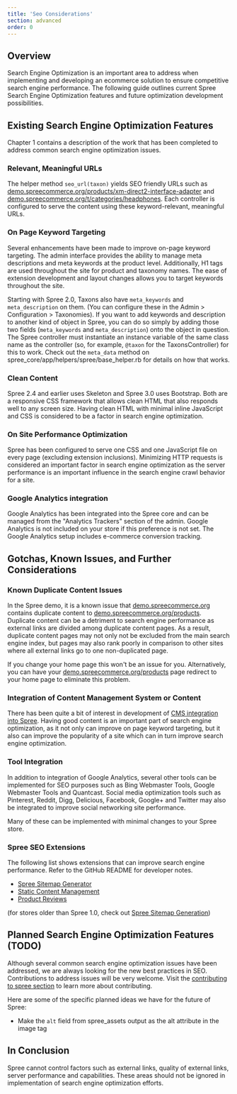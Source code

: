 ```yaml
---
title: 'Seo Considerations'
section: advanced
order: 0
---
```


## Overview

Search Engine Optimization is an important area to address when
implementing and developing an ecommerce solution to ensure competitive
search engine performance. The following guide outlines current Spree
Search Engine Optimization features and future optimization development
possibilities.

## Existing Search Engine Optimization Features

Chapter 1 contains a description of the work that has been completed to
address common search engine optimization issues.

### Relevant, Meaningful URLs

The helper method `seo_url(taxon)` yields SEO friendly URLs such as [demo.spreecommerce.org/products/xm-direct2-interface-adapter](http://demo.spreecommerce.org/products/xm-direct2-interface-adapter) and [demo.spreecommerce.org/t/categories/headphones](http://demo.spreecommerce.org/t/categories/headphones).
Each controller is configured to serve the content using these keyword-relevant, meaningful URLs.

### On Page Keyword Targeting

Several enhancements have been made to improve on-page keyword targeting. The admin interface provides the ability to manage meta descriptions and meta keywords at the product level. Additionally, H1 tags are used throughout the site for product and taxonomy names. The ease of extension development and layout changes allows you to target keywords throughout the site.

Starting with Spree 2.0, Taxons also have `meta_keywords` and `meta_description` on them. (You can configure these in the Admin > Configuration > Taxonomies). If you want to add keywords and description to another kind of object in Spree, you can do so simply by adding those two fields (`meta_keywords` and `meta_description`) onto the object in question. The Spree controller must instantiate an instance variable of the same class name as the controller (so, for example, `@taxon` for the TaxonsController) for this to work. Check out the `meta_data` method on spree_core/app/helpers/spree/base_helper.rb for details on how that works.

### Clean Content

Spree 2.4 and earlier uses Skeleton and Spree 3.0 uses Bootstrap. Both are a responsive CSS framework that allows clean HTML that also responds well to any screen size. Having clean HTML with minimal inline JavaScript and CSS is considered to be a factor in search engine optimization.

### On Site Performance Optimization

Spree has been configured to serve one CSS and one JavaScript file on
every page (excluding extension inclusions). Minimizing HTTP requests is
considered an important factor in search engine optimization as the
server performance is an important influence in the search engine crawl
behavior for a site.

### Google Analytics integration

Google Analytics has been integrated into the Spree core and can be
managed from the "Analytics Trackers" section of the admin. Google
Analytics is not included on your store if this preference is not set.
The Google Analytics setup includes e-commerce conversion tracking.

## Gotchas, Known Issues, and Further Considerations

### Known Duplicate Content Issues

In the Spree demo, it is a known issue that
[demo.spreecommerce.org](http://demo.spreecommerce.org/) contains
duplicate content to
[demo.spreecommerce.org/products](http://demo.spreecommerce.org/products).
Duplicate content can be a detriment to search engine performance as
external links are divided among duplicate content pages. As a result,
duplicate content pages may not only not be excluded from the main
search engine index, but pages may also rank poorly in comparison to
other sites where all external links go to one non-duplicated page.

If you change your home page this won't be an issue for you. Alternatively, you can have your [demo.spreecommerce.org/products](http://demo.spreecommerce.org/products) page redirect to your home page to eliminate this problem.

### Integration of Content Management System or Content

There has been quite a bit of interest in development of [CMS
integration into
Spree](https://groups.google.com/forum/#!searchin/spree-user/cms). Having
good content is an important part of search engine optimization, as it
not only can improve on page keyword targeting, but it also can improve
the popularity of a site which can in turn improve search engine
optimization.

### Tool Integration

In addition to integration of Google Analytics, several other tools can
be implemented for SEO purposes such as Bing Webmaster Tools, Google
Webmaster Tools and Quantcast. Social media optimization tools such as
Pinterest, Reddit, Digg, Delicious, Facebook, Google+ and Twitter may
also be integrated to improve social networking site performance.

Many of these can be implemented with minimal changes to your Spree store.

### Spree SEO Extensions

The following list shows extensions that can improve search engine
performance. Refer to the GitHub README for developer notes.

- [Spree Sitemap Generator](https://github.com/spree-contrib/spree_sitemap)
- [Static Content Management](https://github.com/spree-contrib/spree_static_content)
- [Product Reviews](https://github.com/spree-contrib/spree_reviews)

(for stores older than Spree 1.0, check out [Spree Sitemap Generation](https://github.com/romul/spree_dynamic_sitemaps))

## Planned Search Engine Optimization Features (TODO)

Although several common search engine optimization issues have been
addressed, we are always looking for the new best practices in SEO.
Contributions to address issues will be very welcome. Visit the
[contributing to spree section](contributing.html) to learn
more about contributing.

Here are some of the specific planned ideas we have for the future of Spree:

- Make the `alt` field from spree_assets output as the alt attribute in the image tag

## In Conclusion

Spree cannot control factors such as external links, quality of external
links, server performance and capabilities. These areas should not be
ignored in implementation of search engine optimization efforts.
